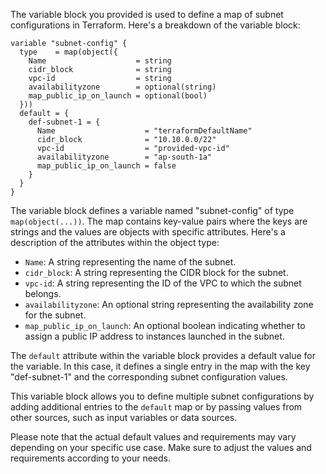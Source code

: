 The variable block you provided is used to define a map of subnet configurations in Terraform. Here's a breakdown of the variable block:

```hcl
variable "subnet-config" {
  type    = map(object({
    Name                    = string
    cidr_block              = string
    vpc-id                  = string
    availabilityzone        = optional(string)
    map_public_ip_on_launch = optional(bool)
  }))
  default = {
    def-subnet-1 = {
      Name                    = "terraformDefaultName"
      cidr_block              = "10.10.0.0/22"
      vpc-id                  = "provided-vpc-id"
      availabilityzone        = "ap-south-1a"
      map_public_ip_on_launch = false
    }
  }
}
```

The variable block defines a variable named "subnet-config" of type `map(object(...))`. The map contains key-value pairs where the keys are strings and the values are objects with specific attributes. Here's a description of the attributes within the object type:

- `Name`: A string representing the name of the subnet.
- `cidr_block`: A string representing the CIDR block for the subnet.
- `vpc-id`: A string representing the ID of the VPC to which the subnet belongs.
- `availabilityzone`: An optional string representing the availability zone for the subnet.
- `map_public_ip_on_launch`: An optional boolean indicating whether to assign a public IP address to instances launched in the subnet.

The `default` attribute within the variable block provides a default value for the variable. In this case, it defines a single entry in the map with the key "def-subnet-1" and the corresponding subnet configuration values.

This variable block allows you to define multiple subnet configurations by adding additional entries to the `default` map or by passing values from other sources, such as input variables or data sources.

Please note that the actual default values and requirements may vary depending on your specific use case. Make sure to adjust the values and requirements according to your needs.